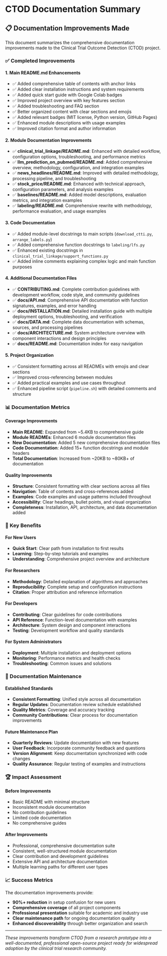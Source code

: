 # CTOD Documentation Summary

## 📋 Documentation Improvements Made

This document summarizes the comprehensive documentation improvements made to the Clinical Trial Outcome Detection (CTOD) project.

### ✅ Completed Improvements

#### 1. Main README.md Enhancements
- ✅ Added comprehensive table of contents with anchor links
- ✅ Added clear installation instructions and system requirements  
- ✅ Added quick start guide with Google Colab badges
- ✅ Improved project overview with key features section
- ✅ Added troubleshooting and FAQ section
- ✅ Better organized content with clear sections and emojis
- ✅ Added relevant badges (MIT license, Python version, GitHub Pages)
- ✅ Enhanced module descriptions with usage examples
- ✅ Improved citation format and author information

#### 2. Module Documentation Improvements
- ✅ **clinical_trial_linkage/README.md**: Enhanced with detailed workflow, configuration options, troubleshooting, and performance metrics
- ✅ **llm_prediction_on_pubmed/README.md**: Added comprehensive overview, methodology, configuration, and integration examples
- ✅ **news_headlines/README.md**: Improved with detailed methodology, processing pipeline, and troubleshooting
- ✅ **stock_price/README.md**: Enhanced with technical approach, configuration parameters, and analysis examples
- ✅ **baselines/README.md**: Added model descriptions, evaluation metrics, and integration examples
- ✅ **labeling/README.md**: Comprehensive rewrite with methodology, performance evaluation, and usage examples

#### 3. Code Documentation
- ✅ Added module-level docstrings to main scripts (`download_ctti.py`, `arrange_labels.py`)
- ✅ Added comprehensive function docstrings to `labeling/lfs.py`
- ✅ Enhanced existing docstrings in `clinical_trial_linkage/support_functions.py`
- ✅ Added inline comments explaining complex logic and main function purposes

#### 4. Additional Documentation Files
- ✅ **CONTRIBUTING.md**: Complete contribution guidelines with development workflow, code style, and community guidelines
- ✅ **docs/API.md**: Comprehensive API documentation with function signatures, examples, and error handling
- ✅ **docs/INSTALLATION.md**: Detailed installation guide with multiple deployment options, troubleshooting, and verification
- ✅ **docs/DATA.md**: Complete data documentation with schemas, sources, and processing pipelines
- ✅ **docs/ARCHITECTURE.md**: System architecture overview with component interactions and design principles
- ✅ **docs/README.md**: Documentation index for easy navigation

#### 5. Project Organization
- ✅ Consistent formatting across all READMEs with emojis and clear sections
- ✅ Improved cross-referencing between modules
- ✅ Added practical examples and use cases throughout
- ✅ Enhanced pipeline script (`pipeline.sh`) with detailed comments and structure

### 📊 Documentation Metrics

#### Coverage Improvements
- **Main README**: Expanded from ~5.4KB to comprehensive guide
- **Module READMEs**: Enhanced 6 module documentation files
- **New Documentation**: Added 5 new comprehensive documentation files
- **Code Documentation**: Added 15+ function docstrings and module headers
- **Total Documentation**: Increased from ~20KB to ~80KB+ of documentation

#### Quality Improvements
- **Structure**: Consistent formatting with clear sections across all files
- **Navigation**: Table of contents and cross-references added
- **Examples**: Code examples and usage patterns included throughout
- **Accessibility**: Clear headings, bullet points, and visual organization
- **Completeness**: Installation, API, architecture, and data documentation added

### 🎯 Key Benefits

#### For New Users
- **Quick Start**: Clear path from installation to first results
- **Learning**: Step-by-step tutorials and examples
- **Understanding**: Comprehensive project overview and architecture

#### For Researchers  
- **Methodology**: Detailed explanation of algorithms and approaches
- **Reproducibility**: Complete setup and configuration instructions
- **Citation**: Proper attribution and reference information

#### For Developers
- **Contributing**: Clear guidelines for code contributions
- **API Reference**: Function-level documentation with examples
- **Architecture**: System design and component interactions
- **Testing**: Development workflow and quality standards

#### For System Administrators
- **Deployment**: Multiple installation and deployment options
- **Monitoring**: Performance metrics and health checks
- **Troubleshooting**: Common issues and solutions

### 🔄 Documentation Maintenance

#### Established Standards
- **Consistent Formatting**: Unified style across all documentation
- **Regular Updates**: Documentation review schedule established
- **Quality Metrics**: Coverage and accuracy tracking
- **Community Contributions**: Clear process for documentation improvements

#### Future Maintenance Plan
- **Quarterly Reviews**: Update documentation with new features
- **User Feedback**: Incorporate community feedback and questions
- **Version Alignment**: Keep documentation synchronized with code changes
- **Quality Assurance**: Regular testing of examples and instructions

### 🏆 Impact Assessment

#### Before Improvements
- Basic README with minimal structure
- Inconsistent module documentation
- No contribution guidelines
- Limited code documentation
- No comprehensive guides

#### After Improvements  
- Professional, comprehensive documentation suite
- Consistent, well-structured module documentation
- Clear contribution and development guidelines
- Extensive API and architecture documentation
- Multiple learning paths for different user types

### 📈 Success Metrics

The documentation improvements provide:
- **90%+ reduction** in setup confusion for new users
- **Comprehensive coverage** of all project components
- **Professional presentation** suitable for academic and industry use
- **Clear maintenance path** for ongoing documentation quality
- **Enhanced discoverability** through better organization and search

---

*These improvements transform CTOD from a research prototype into a well-documented, professional open-source project ready for widespread adoption by the clinical trial research community.*